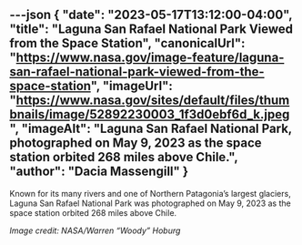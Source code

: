 ---json
{
  "date": "2023-05-17T13:12:00-04:00",
  "title": "Laguna San Rafael National Park Viewed from the Space Station",
  "canonicalUrl": "https://www.nasa.gov/image-feature/laguna-san-rafael-national-park-viewed-from-the-space-station",
  "imageUrl": "https://www.nasa.gov/sites/default/files/thumbnails/image/52892230003_1f3d0ebf6d_k.jpeg",
  "imageAlt": "Laguna San Rafael National Park, photographed on May 9, 2023 as the space station orbited 268 miles above Chile.",
  "author": "Dacia Massengill"
}
---

Known for its many rivers and one of Northern Patagonia’s largest glaciers, Laguna San Rafael National Park was photographed on May 9, 2023 as the space station orbited 268 miles above Chile.  
  
_Image credit: NASA/Warren “Woody” Hoburg_
